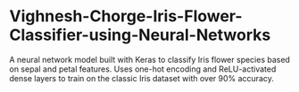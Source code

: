 # Vighnesh-Chorge-Iris-Flower-Classifier-using-Neural-Networks
A neural network model built with Keras to classify Iris flower species based on sepal and petal features. Uses one-hot encoding and ReLU-activated dense layers to train on the classic Iris dataset with over 90% accuracy.
